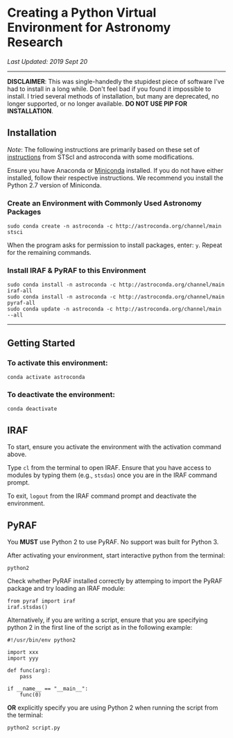 # Creating a Python Virtual Environment for Astronomy Research
*Last Updated: 2019 Sept 20*

---

**DISCLAIMER**:
This was single-handedly the stupidest piece of software I've had to install in a long while. Don't feel bad if you found it impossible to install. I tried several methods of installation, but many are deprecated, no longer supported, or no longer available. **DO NOT USE PIP FOR INSTALLATION**.


## Installation
_Note_: The following instructions are primarily based on these set of [instructions](https://astroconda.readthedocs.io/en/latest/faq.html) from STScI and astroconda with some modifications.

Ensure you have Anaconda or [Miniconda](https://docs.conda.io/en/latest/miniconda.html) installed. If you do not have either installed, follow their respective instructions. We recommend you install the Python 2.7 version of Miniconda.

### Create an Environment with Commonly Used Astronomy Packages

```
sudo conda create -n astroconda -c http://astroconda.org/channel/main stsci
```

When the program asks for permission to install packages, enter: `y`.
Repeat for the remaining commands.

### Install IRAF & PyRAF to this Environment

```
sudo conda install -n astroconda -c http://astroconda.org/channel/main iraf-all
sudo conda install -n astroconda -c http://astroconda.org/channel/main pyraf-all
sudo conda update -n astroconda -c http://astroconda.org/channel/main --all
```

---

## Getting Started

### To activate this environment:
```
conda activate astroconda
```

### To deactivate the environment:
```
conda deactivate
```


## IRAF
To start, ensure you activate the environment with the activation command above.

Type `cl` from the terminal to open IRAF. Ensure that you have access to modules by typing them (e.g., `stsdas`) once you are in the IRAF command prompt.

To exit, `logout` from the IRAF command prompt and deactivate the environment.


## PyRAF
You **MUST** use Python 2 to use PyRAF. No support was built for Python 3.

After activating your environment, start interactive python from the terminal:

```
python2
```

Check whether PyRAF installed correctly by attemping to import the PyRAF package and try loading an IRAF module:

```
from pyraf import iraf
iraf.stsdas()
```

Alternatively, if you are writing a script, ensure that you are specifying python 2 in the first line of the script as in the following example:

```
#!/usr/bin/env python2

import xxx
import yyy

def func(arg):
	pass
	
if __name__ == "__main__":
	func(0)
```

**OR** explicitly specify you are using Python 2 when running the script from the terminal:

```
python2 script.py
```